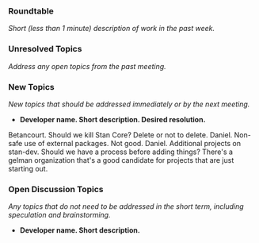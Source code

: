 ### Roundtable
_Short (less than 1 minute) description of work in the past week._

### Unresolved Topics
_Address any open topics from the past meeting._

### New Topics
_New topics that should be addressed immediately or by the next
meeting._

* __Developer name.  Short description.  Desired resolution.__

Betancourt.  Should we kill Stan Core?  Delete or not to delete.
Daniel. Non-safe use of external packages. Not good.
Daniel. Additional projects on stan-dev. Should we have a process before adding things? There's a gelman organization that's a good candidate for projects that are just starting out.

### Open Discussion Topics
_Any topics that do not need to be addressed in the short term,
including speculation and brainstorming._

* __Developer name.  Short description.__